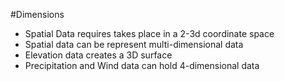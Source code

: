 #Dimensions

  + Spatial Data requires takes place in a 2-3d coordinate space
  + Spatial data can be represent multi-dimensional data
  + Elevation data creates a 3D surface
  + Precipitation and Wind data can hold 4-dimensional data

